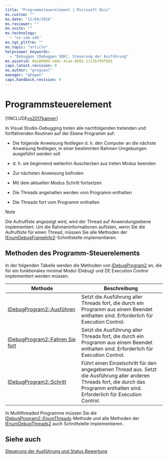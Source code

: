 ```yaml
---
title: "Programmsteuerelement | Microsoft Docs"
ms.custom: ""
ms.date: "11/04/2016"
ms.reviewer: ""
ms.suite: ""
ms.technology: 
  - "vs-ide-sdk"
ms.tgt_pltfrm: ""
ms.topic: "article"
helpviewer_keywords: 
  - "Debuggen [Debuggen SDK], Steuerung der Ausführung"
ms.assetid: 6be80904-e66c-4cae-8891-1113b799fb01
caps.latest.revision: 9
ms.author: "gregvanl"
manager: "ghogen"
caps.handback.revision: 9
---
```

# Programmsteuerelement
[!INCLUDE[vs2017banner](../../code-quality/includes/vs2017banner.md)]

In Visual Studio\-Debugging treten alle nachfolgenden tretenden und fortfahrenden Routinen auf der Ebene Programm auf:  
  
-   Die folgende Anweisung festlegen d. h. den Computer an die nächste Anweisung festlegen, in einer bestimmten Rahmen Umgebungen ausgeführt werden soll  
  
-   d. h. sie beginnend weiterhin Auschecken aus treten Modus beenden  
  
-   Zur nächsten Anweisung befinden  
  
-   Mit dem aktuellen Modus Schritt fortsetzen  
  
-   Die Threads angehalten werden vom Programm enthalten  
  
-   Die Threads fort vom Programm enthalten  
  
> [!NOTE]
>  Die Aufrufliste angezeigt wird, wird der Thread auf Anwendungsebene implementiert.  Um die Rahmeninformationen auflisten, wenn Sie die Aufrufliste für einen Thread, müssen Sie alle Methoden der [IEnumDebugFrameInfo2](../../extensibility/debugger/reference/ienumdebugframeinfo2.md)\-Schnittstelle implementieren.  
  
## Methoden des Programm\-Steuerelements  
 In der folgenden Tabelle werden die Methoden von [IDebugProgram2](../../extensibility/debugger/reference/idebugprogram2.md) an, die für ein funktionales minimal Modul \(Debug\) und DE Execution Control implementiert werden müssen.  
  
|Methode|Beschreibung|  
|-------------|------------------|  
|[IDebugProgram2::Ausführen](../../extensibility/debugger/reference/idebugprogram2-execute.md)|Setzt die Ausführung aller Threads fort, die durch ein Programm aus einem Beendet enthalten sind.  Erforderlich für Execution Control.|  
|[IDebugProgram2::Fahren Sie fort](../../extensibility/debugger/reference/idebugprogram2-continue.md)|Setzt die Ausführung aller Threads fort, die durch ein Programm aus einem Beendet enthalten sind.  Erforderlich für Execution Control.|  
|[IDebugProgram2::Schritt](../../extensibility/debugger/reference/idebugprogram2-step.md)|Führt einen Einzelschritt für den angegebenen Thread aus.  Setzt die Ausführung aller anderen Threads fort, die durch das Programm enthalten sind.  Erforderlich für Execution Control.|  
  
 In Multithreaded Programme müssen Sie die [IDebugProgram2::EnumThreads](../../extensibility/debugger/reference/idebugprogram2-enumthreads.md)\-Methode und alle Methoden der [IEnumDebugThreads2](../../extensibility/debugger/reference/ienumdebugthreads2.md) auch Schnittstelle implementieren.  
  
## Siehe auch  
 [Steuerung der Ausführung und Status Bewertung](../../extensibility/debugger/execution-control-and-state-evaluation.md)